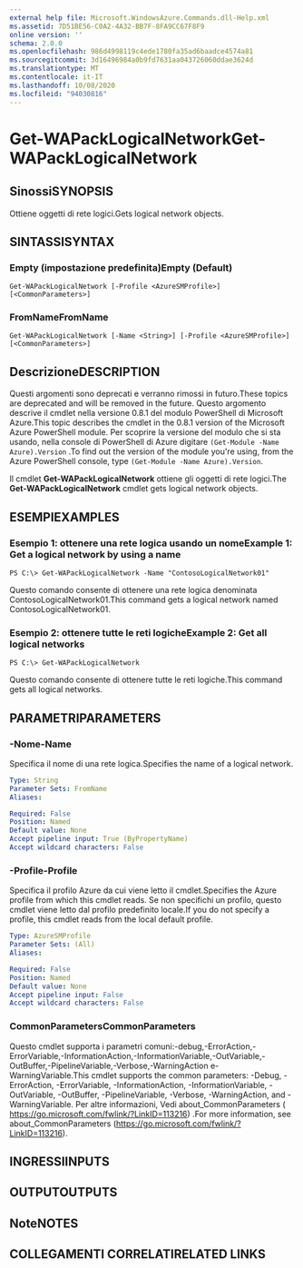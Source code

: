 ```yaml
---
external help file: Microsoft.WindowsAzure.Commands.dll-Help.xml
ms.assetid: 7D51BE56-C0A2-4A32-BB7F-8FA9CC67F8F9
online version: ''
schema: 2.0.0
ms.openlocfilehash: 986d4998119c4ede1780fa35ad6baadce4574a81
ms.sourcegitcommit: 3d16496984a0b9fd7631aa043726060ddae3624d
ms.translationtype: MT
ms.contentlocale: it-IT
ms.lasthandoff: 10/08/2020
ms.locfileid: "94030816"
---
```

# <span data-ttu-id="862f3-101">Get-WAPackLogicalNetwork</span><span class="sxs-lookup"><span data-stu-id="862f3-101">Get-WAPackLogicalNetwork</span></span>

## <span data-ttu-id="862f3-102">Sinossi</span><span class="sxs-lookup"><span data-stu-id="862f3-102">SYNOPSIS</span></span>
<span data-ttu-id="862f3-103">Ottiene oggetti di rete logici.</span><span class="sxs-lookup"><span data-stu-id="862f3-103">Gets logical network objects.</span></span>

## <span data-ttu-id="862f3-104">SINTASSI</span><span class="sxs-lookup"><span data-stu-id="862f3-104">SYNTAX</span></span>

### <span data-ttu-id="862f3-105">Empty (impostazione predefinita)</span><span class="sxs-lookup"><span data-stu-id="862f3-105">Empty (Default)</span></span>
```
Get-WAPackLogicalNetwork [-Profile <AzureSMProfile>] [<CommonParameters>]
```

### <span data-ttu-id="862f3-106">FromName</span><span class="sxs-lookup"><span data-stu-id="862f3-106">FromName</span></span>
```
Get-WAPackLogicalNetwork [-Name <String>] [-Profile <AzureSMProfile>] [<CommonParameters>]
```

## <span data-ttu-id="862f3-107">Descrizione</span><span class="sxs-lookup"><span data-stu-id="862f3-107">DESCRIPTION</span></span>
<span data-ttu-id="862f3-108">Questi argomenti sono deprecati e verranno rimossi in futuro.</span><span class="sxs-lookup"><span data-stu-id="862f3-108">These topics are deprecated and will be removed in the future.</span></span>
<span data-ttu-id="862f3-109">Questo argomento descrive il cmdlet nella versione 0.8.1 del modulo PowerShell di Microsoft Azure.</span><span class="sxs-lookup"><span data-stu-id="862f3-109">This topic describes the cmdlet in the 0.8.1 version of the Microsoft Azure PowerShell module.</span></span>
<span data-ttu-id="862f3-110">Per scoprire la versione del modulo che si sta usando, nella console di PowerShell di Azure digitare `(Get-Module -Name Azure).Version` .</span><span class="sxs-lookup"><span data-stu-id="862f3-110">To find out the version of the module you're using, from the Azure PowerShell console, type `(Get-Module -Name Azure).Version`.</span></span>

<span data-ttu-id="862f3-111">Il cmdlet **Get-WAPackLogicalNetwork** ottiene gli oggetti di rete logici.</span><span class="sxs-lookup"><span data-stu-id="862f3-111">The **Get-WAPackLogicalNetwork** cmdlet gets logical network objects.</span></span>

## <span data-ttu-id="862f3-112">ESEMPI</span><span class="sxs-lookup"><span data-stu-id="862f3-112">EXAMPLES</span></span>

### <span data-ttu-id="862f3-113">Esempio 1: ottenere una rete logica usando un nome</span><span class="sxs-lookup"><span data-stu-id="862f3-113">Example 1: Get a logical network by using a name</span></span>
```
PS C:\> Get-WAPackLogicalNetwork -Name "ContosoLogicalNetwork01"
```

<span data-ttu-id="862f3-114">Questo comando consente di ottenere una rete logica denominata ContosoLogicalNetwork01.</span><span class="sxs-lookup"><span data-stu-id="862f3-114">This command gets a logical network named ContosoLogicalNetwork01.</span></span>

### <span data-ttu-id="862f3-115">Esempio 2: ottenere tutte le reti logiche</span><span class="sxs-lookup"><span data-stu-id="862f3-115">Example 2: Get all logical networks</span></span>
```
PS C:\> Get-WAPackLogicalNetwork
```

<span data-ttu-id="862f3-116">Questo comando consente di ottenere tutte le reti logiche.</span><span class="sxs-lookup"><span data-stu-id="862f3-116">This command gets all logical networks.</span></span>

## <span data-ttu-id="862f3-117">PARAMETRI</span><span class="sxs-lookup"><span data-stu-id="862f3-117">PARAMETERS</span></span>

### <span data-ttu-id="862f3-118">-Nome</span><span class="sxs-lookup"><span data-stu-id="862f3-118">-Name</span></span>
<span data-ttu-id="862f3-119">Specifica il nome di una rete logica.</span><span class="sxs-lookup"><span data-stu-id="862f3-119">Specifies the name of a logical network.</span></span>

```yaml
Type: String
Parameter Sets: FromName
Aliases:

Required: False
Position: Named
Default value: None
Accept pipeline input: True (ByPropertyName)
Accept wildcard characters: False
```

### <span data-ttu-id="862f3-120">-Profile</span><span class="sxs-lookup"><span data-stu-id="862f3-120">-Profile</span></span>
<span data-ttu-id="862f3-121">Specifica il profilo Azure da cui viene letto il cmdlet.</span><span class="sxs-lookup"><span data-stu-id="862f3-121">Specifies the Azure profile from which this cmdlet reads.</span></span>
<span data-ttu-id="862f3-122">Se non specifichi un profilo, questo cmdlet viene letto dal profilo predefinito locale.</span><span class="sxs-lookup"><span data-stu-id="862f3-122">If you do not specify a profile, this cmdlet reads from the local default profile.</span></span>

```yaml
Type: AzureSMProfile
Parameter Sets: (All)
Aliases:

Required: False
Position: Named
Default value: None
Accept pipeline input: False
Accept wildcard characters: False
```

### <span data-ttu-id="862f3-123">CommonParameters</span><span class="sxs-lookup"><span data-stu-id="862f3-123">CommonParameters</span></span>
<span data-ttu-id="862f3-124">Questo cmdlet supporta i parametri comuni:-debug,-ErrorAction,-ErrorVariable,-InformationAction,-InformationVariable,-OutVariable,-OutBuffer,-PipelineVariable,-Verbose,-WarningAction e-WarningVariable.</span><span class="sxs-lookup"><span data-stu-id="862f3-124">This cmdlet supports the common parameters: -Debug, -ErrorAction, -ErrorVariable, -InformationAction, -InformationVariable, -OutVariable, -OutBuffer, -PipelineVariable, -Verbose, -WarningAction, and -WarningVariable.</span></span> <span data-ttu-id="862f3-125">Per altre informazioni, Vedi about_CommonParameters ( https://go.microsoft.com/fwlink/?LinkID=113216) .</span><span class="sxs-lookup"><span data-stu-id="862f3-125">For more information, see about_CommonParameters (https://go.microsoft.com/fwlink/?LinkID=113216).</span></span>

## <span data-ttu-id="862f3-126">INGRESSI</span><span class="sxs-lookup"><span data-stu-id="862f3-126">INPUTS</span></span>

## <span data-ttu-id="862f3-127">OUTPUT</span><span class="sxs-lookup"><span data-stu-id="862f3-127">OUTPUTS</span></span>

## <span data-ttu-id="862f3-128">Note</span><span class="sxs-lookup"><span data-stu-id="862f3-128">NOTES</span></span>

## <span data-ttu-id="862f3-129">COLLEGAMENTI CORRELATI</span><span class="sxs-lookup"><span data-stu-id="862f3-129">RELATED LINKS</span></span>

